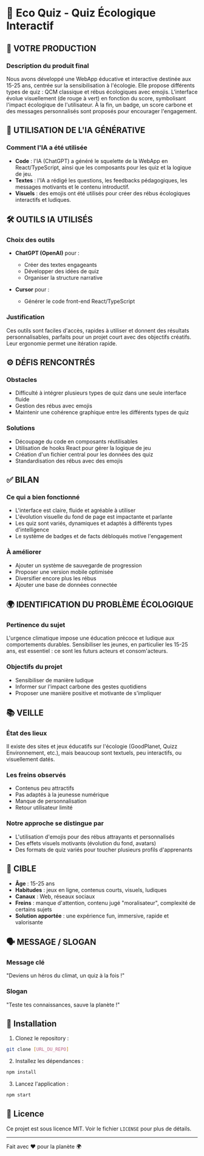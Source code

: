 # 🌱 Eco Quiz - Quiz Écologique Interactif

## 🧾 VOTRE PRODUCTION

### Description du produit final
Nous avons développé une WebApp éducative et interactive destinée aux 15-25 ans, centrée sur la sensibilisation à l'écologie. Elle propose différents types de quiz : QCM classique et rébus écologiques avec emojis. L'interface évolue visuellement (de rouge à vert) en fonction du score, symbolisant l'impact écologique de l'utilisateur. À la fin, un badge, un score carbone et des messages personnalisés sont proposés pour encourager l'engagement.

## 🤖 UTILISATION DE L'IA GÉNÉRATIVE

### Comment l'IA a été utilisée
- **Code** : l'IA (ChatGPT) a généré le squelette de la WebApp en React/TypeScript, ainsi que les composants pour les quiz et la logique de jeu.
- **Textes** : l'IA a rédigé les questions, les feedbacks pédagogiques, les messages motivants et le contenu introductif.
- **Visuels** : des emojis ont été utilisés pour créer des rébus écologiques interactifs et ludiques.

## 🛠️ OUTILS IA UTILISÉS

### Choix des outils
- **ChatGPT (OpenAI)** pour :
  - Créer des textes engageants
  - Développer des idées de quiz
  - Organiser la structure narrative

- **Cursor** pour :
  - Générer le code front-end React/TypeScript

### Justification
Ces outils sont faciles d'accès, rapides à utiliser et donnent des résultats personnalisables, parfaits pour un projet court avec des objectifs créatifs. Leur ergonomie permet une itération rapide.

## ⚙️ DÉFIS RENCONTRÉS

### Obstacles
- Difficulté à intégrer plusieurs types de quiz dans une seule interface fluide
- Gestion des rébus avec emojis
- Maintenir une cohérence graphique entre les différents types de quiz

### Solutions
- Découpage du code en composants réutilisables
- Utilisation de hooks React pour gérer la logique de jeu
- Création d'un fichier central pour les données des quiz
- Standardisation des rébus avec des emojis

## ✅ BILAN

### Ce qui a bien fonctionné
- L'interface est claire, fluide et agréable à utiliser
- L'évolution visuelle du fond de page est impactante et parlante
- Les quiz sont variés, dynamiques et adaptés à différents types d'intelligence
- Le système de badges et de facts débloqués motive l'engagement

### À améliorer
- Ajouter un système de sauvegarde de progression
- Proposer une version mobile optimisée
- Diversifier encore plus les rébus
- Ajouter une base de données connectée

## 🌍 IDENTIFICATION DU PROBLÈME ÉCOLOGIQUE

### Pertinence du sujet
L'urgence climatique impose une éducation précoce et ludique aux comportements durables. Sensibiliser les jeunes, en particulier les 15-25 ans, est essentiel : ce sont les futurs acteurs et consom'acteurs.

### Objectifs du projet
- Sensibiliser de manière ludique
- Informer sur l'impact carbone des gestes quotidiens
- Proposer une manière positive et motivante de s'impliquer

## 📚 VEILLE

### État des lieux
Il existe des sites et jeux éducatifs sur l'écologie (GoodPlanet, Quizz Environnement, etc.), mais beaucoup sont textuels, peu interactifs, ou visuellement datés.

### Les freins observés
- Contenus peu attractifs
- Pas adaptés à la jeunesse numérique
- Manque de personnalisation
- Retour utilisateur limité

### Notre approche se distingue par
- L'utilisation d'emojis pour des rébus attrayants et personnalisés
- Des effets visuels motivants (évolution du fond, avatars)
- Des formats de quiz variés pour toucher plusieurs profils d'apprenants

## 🎯 CIBLE

- **Âge** : 15-25 ans
- **Habitudes** : jeux en ligne, contenus courts, visuels, ludiques
- **Canaux** : Web, réseaux sociaux
- **Freins** : manque d'attention, contenu jugé "moralisateur", complexité de certains sujets
- **Solution apportée** : une expérience fun, immersive, rapide et valorisante

## 🗣️ MESSAGE / SLOGAN

### Message clé
"Deviens un héros du climat, un quiz à la fois !"

### Slogan
"Teste tes connaissances, sauve la planète !"

## 🚀 Installation

1. Clonez le repository :
```bash
git clone [URL_DU_REPO]
```

2. Installez les dépendances :
```bash
npm install
```

3. Lancez l'application :
```bash
npm start
```

## 📄 Licence

Ce projet est sous licence MIT. Voir le fichier `LICENSE` pour plus de détails.

---

Fait avec ❤️ pour la planète 🌍 
